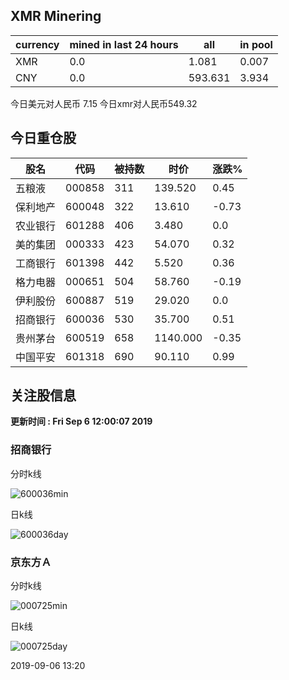 ## XMR Minering

|currency|mined in last 24 hours|all|in pool|
|---|---|---|---|
|XMR|0.0|1.081|0.007|
|CNY|0.0|593.631|3.934|

今日美元对人民币 7.15	今日xmr对人民币549.32


## 今日重仓股 

|股名|代码|被持数|时价|涨跌%|
|---|---|---|---|---|
|五粮液|000858|311|139.520|0.45|
|保利地产|600048|322|13.610|-0.73|
|农业银行|601288|406|3.480|0.0|
|美的集团|000333|423|54.070|0.32|
|工商银行|601398|442|5.520|0.36|
|格力电器|000651|504|58.760|-0.19|
|伊利股份|600887|519|29.020|0.0|
|招商银行|600036|530|35.700|0.51|
|贵州茅台|600519|658|1140.000|-0.35|
|中国平安|601318|690|90.110|0.99|

## 关注股信息
**更新时间 : Fri Sep  6 12:00:07 2019**
### 招商银行 
分时k线

![600036min](http://image.sinajs.cn/newchart/min/n/sh600036.gif)

日k线

![600036day](http://image.sinajs.cn/newchart/daily/n/sh600036.gif)

### 京东方Ａ 
分时k线

![000725min](http://image.sinajs.cn/newchart/min/n/sz000725.gif)

日k线

![000725day](http://image.sinajs.cn/newchart/daily/n/sz000725.gif)

2019-09-06 13:20